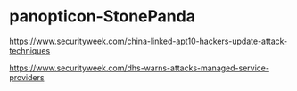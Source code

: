 # panopticon-StonePanda

https://www.securityweek.com/china-linked-apt10-hackers-update-attack-techniques

https://www.securityweek.com/dhs-warns-attacks-managed-service-providers
